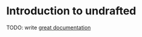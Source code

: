 # Introduction to undrafted

TODO: write [great documentation](http://jacobian.org/writing/great-documentation/what-to-write/)
